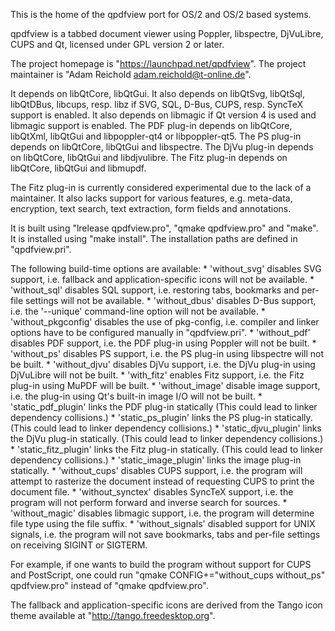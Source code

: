 This is the home of the qpdfview port for OS/2 and OS/2 based systems.

qpdfview is a tabbed document viewer using Poppler, libspectre, DjVuLibre, CUPS and Qt, licensed under GPL version 2 or later.

The project homepage is "https://launchpad.net/qpdfview". The project maintainer is "Adam Reichold <adam.reichold@t-online.de>".

It depends on libQtCore, libQtGui. It also depends on libQtSvg, libQtSql, libQtDBus, libcups, resp. libz if SVG, SQL, D-Bus, CUPS, resp. SyncTeX support is enabled. It also depends on libmagic if Qt version 4 is used and libmagic support is enabled. The PDF plug-in depends on libQtCore, libQtXml, libQtGui and libpoppler-qt4 or libpoppler-qt5. The PS plug-in depends on libQtCore, libQtGui and libspectre. The DjVu plug-in depends on libQtCore, libQtGui and libdjvulibre. The Fitz plug-in depends on libQtCore, libQtGui and libmupdf.

The Fitz plug-in is currently considered experimental due to the lack of a maintainer. It also lacks support for various features, e.g. meta-data, encryption, text search, text extraction, form fields and annotations.

It is built using "lrelease qpdfview.pro", "qmake qpdfview.pro" and "make". It is installed using "make install". The installation paths are defined in "qpdfview.pri".

The following build-time options are available:
    * 'without_svg' disables SVG support, i.e. fallback and application-specific icons will not be available.
    * 'without_sql' disables SQL support, i.e. restoring tabs, bookmarks and per-file settings will not be available.
    * 'without_dbus' disables D-Bus support, i.e. the '--unique' command-line option will not be available.
    * 'without_pkgconfig' disables the use of pkg-config, i.e. compiler and linker options have to be configured manually in "qpdfview.pri".
    * 'without_pdf' disables PDF support, i.e. the PDF plug-in using Poppler will not be built.
    * 'without_ps' disables PS support, i.e. the PS plug-in using libspectre will not be built.
    * 'without_djvu' disables DjVu support, i.e. the DjVu plug-in using DjVuLibre will not be built.
    * 'with_fitz' enables Fitz support, i.e. the Fitz plug-in using MuPDF will be built.
    * 'without_image' disable image support, i.e. the plug-in using Qt's built-in image I/O will not be built.
    * 'static_pdf_plugin' links the PDF plug-in statically (This could lead to linker dependency collisions.)
    * 'static_ps_plugin' links the PS plug-in statically. (This could lead to linker dependency collisions.)
    * 'static_djvu_plugin' links the DjVu plug-in statically. (This could lead to linker dependency collisions.)
    * 'static_fitz_plugin' links the Fitz plug-in statically. (This could lead to linker dependency collisions.)
    * 'static_image_plugin' links the image plug-in statically.
    * 'without_cups' disables CUPS support, i.e. the program will attempt to rasterize the document instead of requesting CUPS to print the document file.
    * 'without_synctex' disables SyncTeX support, i.e. the program will not perform forward and inverse search for sources.
    * 'without_magic' disables libmagic support, i.e. the program will determine file type using the file suffix.
    * 'without_signals' disabled support for UNIX signals, i.e. the program will not save bookmarks, tabs and per-file settings on receiving SIGINT or SIGTERM.

For example, if one wants to build the program without support for CUPS and PostScript, one could run "qmake CONFIG+="without_cups without_ps" qpdfview.pro" instead of "qmake qpdfview.pro".

The fallback and application-specific icons are derived from the Tango icon theme available at "http://tango.freedesktop.org".
